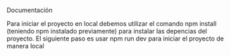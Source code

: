Documentación 

Para iniciar el proyecto en local debemos utilizar el comando npm install (teniendo npm instalado previamente) para instalar las depencias del proyecto.
El siguiente paso es usar npm run dev para iniciar el proyecto de manera local 

